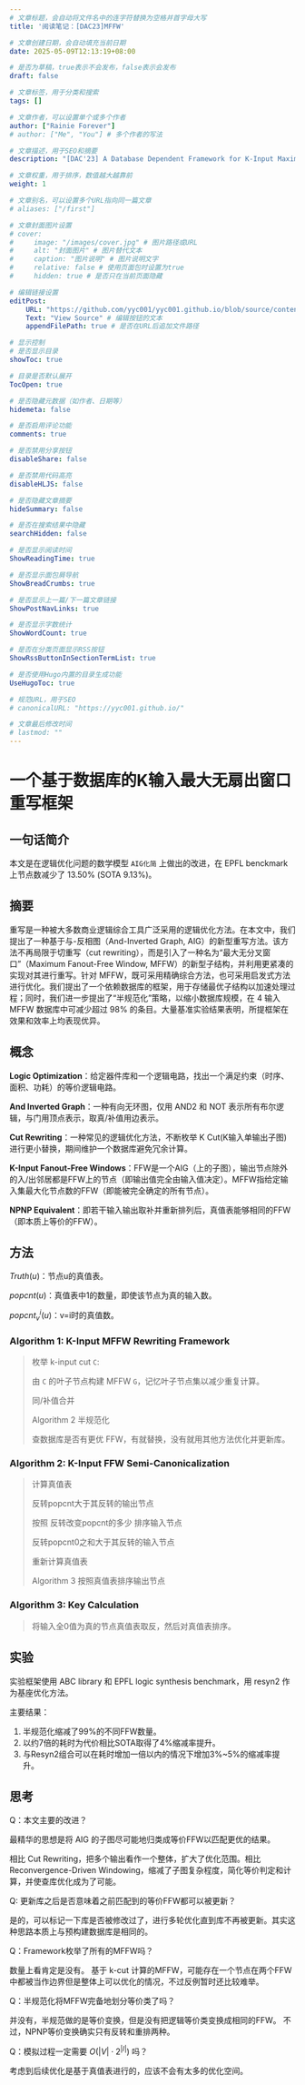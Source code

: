 ```yaml
---
# 文章标题，会自动将文件名中的连字符替换为空格并首字母大写
title: '阅读笔记：[DAC23]MFFW'

# 文章创建日期，会自动填充当前日期
date: 2025-05-09T12:13:19+08:00

# 是否为草稿，true表示不会发布，false表示会发布
draft: false

# 文章标签，用于分类和搜索
tags: []

# 文章作者，可以设置单个或多个作者
author: ["Rainie Forever"]
# author: ["Me", "You"] # 多个作者的写法

# 文章描述，用于SEO和摘要
description: "[DAC'23] A Database Dependent Framework for K-Input Maximum Fanout-Free Window Rewriting"

# 文章权重，用于排序，数值越大越靠前
weight: 1

# 文章别名，可以设置多个URL指向同一篇文章
# aliases: ["/first"]

# 文章封面图片设置
# cover:
#     image: "/images/cover.jpg" # 图片路径或URL
#     alt: "封面图片" # 图片替代文本
#     caption: "图片说明" # 图片说明文字
#     relative: false # 使用页面包时设置为true
#     hidden: true # 是否只在当前页面隐藏

# 编辑链接设置
editPost:
    URL: "https://github.com/yyc001/yyc001.github.io/blob/source/content/" # 编辑页面的基础URL
    Text: "View Source" # 编辑按钮的文本
    appendFilePath: true # 是否在URL后追加文件路径

# 显示控制
# 是否显示目录
showToc: true

# 目录是否默认展开
TocOpen: true

# 是否隐藏元数据（如作者、日期等）
hidemeta: false

# 是否启用评论功能
comments: true

# 是否禁用分享按钮
disableShare: false

# 是否禁用代码高亮
disableHLJS: false

# 是否隐藏文章摘要
hideSummary: false

# 是否在搜索结果中隐藏
searchHidden: false

# 是否显示阅读时间
ShowReadingTime: true

# 是否显示面包屑导航
ShowBreadCrumbs: true

# 是否显示上一篇/下一篇文章链接
ShowPostNavLinks: true

# 是否显示字数统计
ShowWordCount: true

# 是否在分类页面显示RSS按钮
ShowRssButtonInSectionTermList: true

# 是否使用Hugo内置的目录生成功能
UseHugoToc: true

# 规范URL，用于SEO
# canonicalURL: "https://yyc001.github.io/"

# 文章最后修改时间
# lastmod: ""
---
```


# 一个基于数据库的K输入最大无扇出窗口重写框架

## 一句话简介

本文是在逻辑优化问题的数学模型 `AIG化简` 上做出的改进，在 EPFL benckmark 上节点数减少了 13.50% (SOTA 9.13%)。

## 摘要
重写是一种被大多数商业逻辑综合工具广泛采用的逻辑优化方法。在本文中，我们提出了一种基于与-反相图（And-Inverted Graph, AIG）的新型重写方法。该方法不再局限于切重写（cut rewriting），而是引入了一种名为“最大无分叉窗口”（Maximum Fanout-Free Window, MFFW）的新型子结构，并利用更紧凑的实现对其进行重写。针对 MFFW，既可采用精确综合方法，也可采用启发式方法进行优化。我们提出了一个依赖数据库的框架，用于存储最优子结构以加速处理过程；同时，我们进一步提出了“半规范化”策略，以缩小数据库规模，在 4 输入 MFFW 数据库中可减少超过 98% 的条目。大量基准实验结果表明，所提框架在效果和效率上均表现优异。

## 概念

**Logic Optimization**：给定器件库和一个逻辑电路，找出一个满足约束（时序、面积、功耗）的等价逻辑电路。

**And Inverted Graph**：一种有向无环图，仅用 AND2 和 NOT 表示所有布尔逻辑，与门用顶点表示，取真/补值用边表示。

**Cut Rewriting**：一种常见的逻辑优化方法，不断枚举 K Cut(K输入单输出子图) 进行更小替换，期间维护一个数据库避免冗余计算。

**K-Input Fanout-Free Windows**：FFW是一个AIG（上的子图），输出节点除外的入/出邻居都是FFW上的节点（即输出值完全由输入值决定）。MFFW指给定输入集最大化节点数的FFW（即能被完全确定的所有节点）。

**NPNP Equivalent**：即若干输入输出取补并重新排列后，真值表能够相同的FFW（即本质上等价的FFW）。

## 方法

$Truth(u)$：节点u的真值表。

$popcnt(u)$：真值表中1的数量，即使该节点为真的输入数。

$popcnt_v^i(u)$：v=i时的真值数。

### Algorithm 1: K-Input MFFW Rewriting Framework

> 枚举 k-input cut `C`:
>
>   由 `C` 的叶子节点构建 MFFW `G`，记忆叶子节点集以减少重复计算。
> 
>   同/补值合并
>
>   Algorithm 2 半规范化
> 
>   查数据库是否有更优 FFW，有就替换，没有就用其他方法优化并更新库。

### Algorithm 2: K-Input FFW Semi-Canonicalization

> 计算真值表
>
> 反转popcnt大于其反转的输出节点
> 
> 按照 反转改变popcnt的多少 排序输入节点
>
> 反转popcnt0之和大于其反转的输入节点
> 
> 重新计算真值表
>
> Algorithm 3 按照真值表排序输出节点

### Algorithm 3: Key Calculation

> 将输入全0值为真的节点真值表取反，然后对真值表排序。

## 实验

实验框架使用 ABC library 和 EPFL logic synthesis benchmark，用 resyn2 作为基座优化方法。

主要结果：
1. 半规范化缩减了99%的不同FFW数量。
2. 以约7倍的耗时为代价相比SOTA取得了4%缩减率提升。
3. 与Resyn2组合可以在耗时增加一倍以内的情况下增加3%~5%的缩减率提升。

## 思考

Q：本文主要的改进？

最精华的思想是将 AIG 的子图尽可能地归类成等价FFW以匹配更优的结果。

相比 Cut Rewriting，把多个输出看作一个整体，扩大了优化范围。相比 Reconvergence-Driven Windowing，缩减了子图复杂程度，简化等价判定和计算，并使查库优化成为了可能。

Q: 更新库之后是否意味着之前匹配到的等价FFW都可以被更新？

是的，可以标记一下库是否被修改过了，进行多轮优化直到库不再被更新。其实这种思路本质上与预构建数据库是相同的。

Q：Framework枚举了所有的MFFW吗？

数量上看肯定是没有。
基于 k-cut 计算的MFFW，可能存在一个节点在两个FFW中都被当作边界但是整体上可以优化的情况，不过反例暂时还比较难举。

Q：半规范化将MFFW完备地划分等价类了吗？

并没有，半规范做的是等价变换，但是没有把逻辑等价类变换成相同的FFW。
不过，NPNP等价变换确实只有反转和重排两种。

Q：模拟过程一定需要 $O(|V|\cdot2^{|I|})$ 吗？

考虑到后续优化是基于真值表进行的，应该不会有太多的优化空间。
